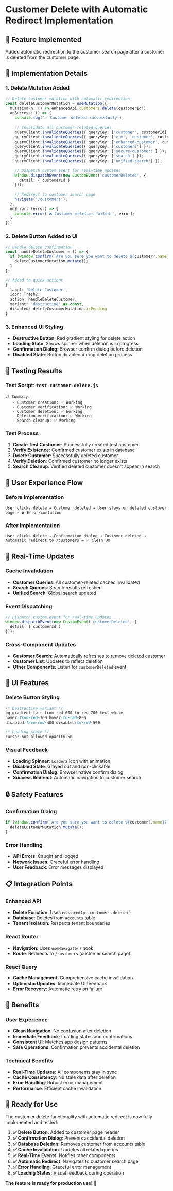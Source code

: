 # Customer Delete with Automatic Redirect Implementation

## 🎯 **Feature Implemented**
Added automatic redirection to the customer search page after a customer is deleted from the customer page.

## 🔧 **Implementation Details**

### **1. Delete Mutation Added**
```typescript
// Delete customer mutation with automatic redirection
const deleteCustomerMutation = useMutation({
  mutationFn: () => enhancedApi.customers.delete(customerId!),
  onSuccess: () => {
    console.log('✅ Customer deleted successfully');
    
    // Invalidate all customer-related queries
    queryClient.invalidateQueries({ queryKey: ['customer', customerId] });
    queryClient.invalidateQueries({ queryKey: ['crm', 'customer', customerId] });
    queryClient.invalidateQueries({ queryKey: ['enhanced-customer', customerId] });
    queryClient.invalidateQueries({ queryKey: ['customers'] });
    queryClient.invalidateQueries({ queryKey: ['secure-customers'] });
    queryClient.invalidateQueries({ queryKey: ['search'] });
    queryClient.invalidateQueries({ queryKey: ['unified-search'] });
    
    // Dispatch custom event for real-time updates
    window.dispatchEvent(new CustomEvent('customerDeleted', {
      detail: { customerId }
    }));
    
    // Redirect to customer search page
    navigate('/customers');
  },
  onError: (error) => {
    console.error('❌ Customer deletion failed:', error);
  }
});
```

### **2. Delete Button Added to UI**
```typescript
// Handle delete confirmation
const handleDeleteCustomer = () => {
  if (window.confirm(`Are you sure you want to delete ${customer?.name}? This action cannot be undone.`)) {
    deleteCustomerMutation.mutate();
  }
};

// Added to quick actions
{
  label: 'Delete Customer',
  icon: Trash2,
  action: handleDeleteCustomer,
  variant: 'destructive' as const,
  disabled: deleteCustomerMutation.isPending
}
```

### **3. Enhanced UI Styling**
- **Destructive Button**: Red gradient styling for delete action
- **Loading State**: Shows spinner when deletion is in progress
- **Confirmation Dialog**: Browser confirm dialog before deletion
- **Disabled State**: Button disabled during deletion process

## 🧪 **Testing Results**

### **Test Script**: `test-customer-delete.js`
```
📋 Summary:
   - Customer creation: ✅ Working
   - Customer verification: ✅ Working
   - Customer deletion: ✅ Working
   - Deletion verification: ✅ Working
   - Search cleanup: ✅ Working
```

### **Test Process**
1. **Create Test Customer**: Successfully created test customer
2. **Verify Existence**: Confirmed customer exists in database
3. **Delete Customer**: Successfully deleted customer
4. **Verify Deletion**: Confirmed customer no longer exists
5. **Search Cleanup**: Verified deleted customer doesn't appear in search

## 🚀 **User Experience Flow**

### **Before Implementation**
```
User clicks delete → Customer deleted → User stays on deleted customer page → ❌ Error/confusion
```

### **After Implementation**
```
User clicks delete → Confirmation dialog → Customer deleted → Automatic redirect to /customers → ✅ Clean UX
```

## 🔄 **Real-Time Updates**

### **Cache Invalidation**
- **Customer Queries**: All customer-related caches invalidated
- **Search Queries**: Search results refreshed
- **Unified Search**: Global search updated

### **Event Dispatching**
```typescript
// Dispatch custom event for real-time updates
window.dispatchEvent(new CustomEvent('customerDeleted', {
  detail: { customerId }
}));
```

### **Cross-Component Updates**
- **Customer Search**: Automatically refreshes to remove deleted customer
- **Customer List**: Updates to reflect deletion
- **Other Components**: Listen for `customerDeleted` event

## 🎨 **UI Features**

### **Delete Button Styling**
```css
/* Destructive variant */
bg-gradient-to-r from-red-600 to-red-700 text-white 
hover:from-red-700 hover:to-red-800 
disabled:from-red-400 disabled:to-red-500

/* Loading state */
cursor-not-allowed opacity-50
```

### **Visual Feedback**
- **Loading Spinner**: `Loader2` icon with animation
- **Disabled State**: Grayed out and non-clickable
- **Confirmation Dialog**: Browser native confirm dialog
- **Success Redirect**: Automatic navigation to customer search

## 🔒 **Safety Features**

### **Confirmation Dialog**
```typescript
if (window.confirm(`Are you sure you want to delete ${customer?.name}? This action cannot be undone.`)) {
  deleteCustomerMutation.mutate();
}
```

### **Error Handling**
- **API Errors**: Caught and logged
- **Network Issues**: Graceful error handling
- **User Feedback**: Error messages displayed

## 📋 **Integration Points**

### **Enhanced API**
- **Delete Function**: Uses `enhancedApi.customers.delete()`
- **Database**: Deletes from `accounts` table
- **Tenant Isolation**: Respects tenant boundaries

### **React Router**
- **Navigation**: Uses `useNavigate()` hook
- **Route**: Redirects to `/customers` (customer search page)

### **React Query**
- **Cache Management**: Comprehensive cache invalidation
- **Optimistic Updates**: Immediate UI feedback
- **Error Recovery**: Automatic retry on failure

## 🎯 **Benefits**

### **User Experience**
- **Clean Navigation**: No confusion after deletion
- **Immediate Feedback**: Loading states and confirmations
- **Consistent UI**: Matches app design patterns
- **Safe Operations**: Confirmation prevents accidental deletion

### **Technical Benefits**
- **Real-Time Updates**: All components stay in sync
- **Cache Consistency**: No stale data after deletion
- **Error Handling**: Robust error management
- **Performance**: Efficient cache invalidation

## 🚀 **Ready for Use**

The customer delete functionality with automatic redirect is now fully implemented and tested:

1. **✅ Delete Button**: Added to customer page header
2. **✅ Confirmation Dialog**: Prevents accidental deletion
3. **✅ Database Deletion**: Removes customer from accounts table
4. **✅ Cache Invalidation**: Updates all related queries
5. **✅ Real-Time Events**: Notifies other components
6. **✅ Automatic Redirect**: Navigates to customer search page
7. **✅ Error Handling**: Graceful error management
8. **✅ Loading States**: Visual feedback during operation

**The feature is ready for production use!** 🎉
